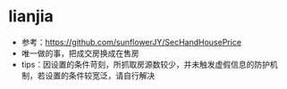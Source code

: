# lianjia
- 参考：https://github.com/sunflowerJY/SecHandHousePrice
- 唯一做的事，把成交房换成在售房
- tips：因设置的条件苛刻，所抓取房源数较少，并未触发虚假信息的防护机制，若设置的条件较宽泛，请自行解决
